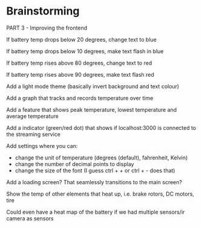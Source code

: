 # Brainstorming

PART 3 - Improving the frontend

If battery temp drops below 20 degrees, change text to blue

If battery temp drops below 10 degrees, make text flash in blue

If battery temp rises above 80 degrees, change text to red

If battery temp rises above 90 degrees, make text flash red

Add a light mode theme (basically invert background and text colour)

Add a graph that tracks and records temperature over time

Add a feature that shows peak temperature, lowest temperature and average temperature

Add a indicator (green/red dot) that shows if localhost:3000 is connected to the streaming service

Add settings where you can:
- change the unit of temperature (degrees (default), fahrenheit, Kelvin)
- change the number of decimal points to display
- change the size of the font (I guess ctrl + + or ctrl + - does that)

Add a loading screen? That seamlessly transitions to the main screen?

Show the temp of other elements that heat up, i.e. brake rotors, DC motors, tire

Could even have a heat map of the battery if we had multiple sensors/ir camera as sensors
